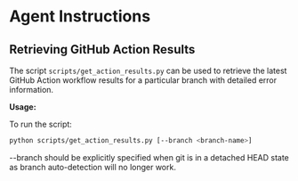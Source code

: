 # Agent Instructions

## Retrieving GitHub Action Results

The script `scripts/get_action_results.py` can be used to retrieve the latest GitHub Action workflow results for a particular branch with detailed error information.

**Usage:**

To run the script:
```bash
python scripts/get_action_results.py [--branch <branch-name>]
```

--branch <branch-name> should be explicitly specified when git is in a detached HEAD state as branch auto-detection will no longer work.
